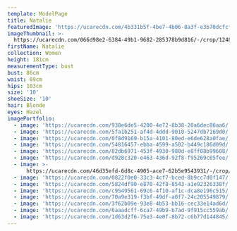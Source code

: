 ```yaml
---
template: ModelPage
title: Natalie
featuredImage: 'https://ucarecdn.com/4b331b5f-4be7-4b06-8a3f-e3b70dcfcf34/'
imageThumbnail: >-
  https://ucarecdn.com/066d98e2-6384-49b1-9682-285378b9d816/-/crop/1248x1934/117,0/-/preview/
firstName: Natalie
collection: Women
height: 181cm
measurementType: bust
bust: 86cm
waist: 69cm
hips: 103cm
size: '10'
shoeSize: '10'
hair: Blonde
eyes: Hazel
imagePortfolio:
  - image: 'https://ucarecdn.com/938e6de5-4200-4e72-8b38-20a6dec86aa6/'
  - image: 'https://ucarecdn.com/5fa1b251-af4d-4ddd-9010-5247db7169d0/'
  - image: 'https://ucarecdn.com/0f8d9169-b15a-4101-80ed-e6de628a0fae/'
  - image: 'https://ucarecdn.com/54816457-ebba-4599-a502-b449c186d09d/'
  - image: 'https://ucarecdn.com/82db6971-453f-4930-980d-e8ff08b99608/'
  - image: 'https://ucarecdn.com/d928c320-e463-436d-92f8-f95269c05fee/'
  - image: >-
      https://ucarecdn.com/46d35efd-6d8c-4905-ace7-62b5e9543931/-/crop/3793x2817/199,446/-/preview/
  - image: 'https://ucarecdn.com/0822f0e0-33c3-4cf7-bced-8b9cc7d0f147/'
  - image: 'https://ucarecdn.com/5824df90-e870-42f8-8543-a1e92326338f/'
  - image: 'https://ucarecdn.com/c9549561-69c6-4f10-af1c-dca8e196c515/'
  - image: 'https://ucarecdn.com/70a9e319-f3bf-49df-a0f7-24c205549879/'
  - image: 'https://ucarecdn.com/3f62b09e-93e8-4b53-bb16-cec33e14ad6d/'
  - image: 'https://ucarecdn.com/6aaadcff-6ca7-49b9-b7ad-9f915cc559ab/'
  - image: 'https://ucarecdn.com/1d63d2f6-75e3-4e0f-8b72-c6b77d144845/'
---
```


